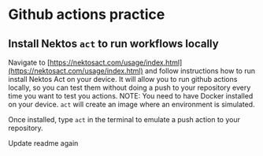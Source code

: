 # Github actions practice

## Install Nektos `act` to run workflows locally

Navigate to [https://nektosact.com/usage/index.html](https://nektosact.com/usage/index.html) and follow instructions how to run install Nektos Act on your device. It will allow you to run github actions locally, so you can test them without doing a push to your repository every time you want to test you actions. NOTE: You need to have Docker installed on your device. `act` will create an image where an environment is simulated.

Once installed, type `act` in the terminal to emulate a push action to your repository.

Update readme again